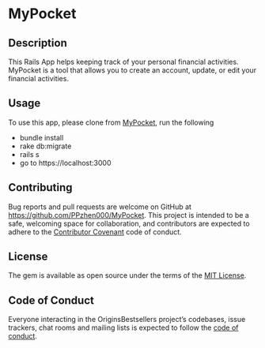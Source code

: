 # MyPocket

## Description

This Rails App helps keeping track of your personal financial activities. MyPocket is a tool that allows you to create an account, update, or edit your financial activities.

## Usage

To use this app, please clone from [MyPocket](https://github.com/PPzhen000/MyPocket), run the following
  - bundle install
  - rake db:migrate
  - rails s
  - go to https://localhost:3000

## Contributing

Bug reports and pull requests are welcome on GitHub at https://github.com/PPzhen000/MyPocket. This project is intended to be a safe, welcoming space for collaboration, and contributors are expected to adhere to the [Contributor Covenant](http://contributor-covenant.org) code of conduct.

## License

The gem is available as open source under the terms of the [MIT License](https://opensource.org/licenses/MIT).

## Code of Conduct

Everyone interacting in the OriginsBestsellers project’s codebases, issue trackers, chat rooms and mailing lists is expected to follow the [code of conduct](https://github.com/PPzhen000/MyPocket/blob/master/CODE_OF_CONDUCT.md).
